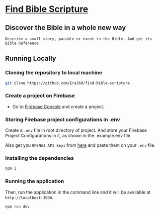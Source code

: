 # [Find Bible Scripture](https://find-bible-scripture.netlify.app/)

## Discover the Bible in a whole new way

`Describe a small story, parable or event in the Bible. And get its Bible Reference`

## Running Locally

### Cloning the repository to local machine

```bash
git clone https://github.com/Era360/find-bible-scripture
```

### Create a project on Firebase

- Go to [Firebase Console](https://console.firebase.google.com/) and create a project.

### Storing Firebase project configurations in .env

Create a `.env` file in root directory of project. And store your Firebase Project Configurations in it, as shown in the .example.env file.

Also get you `OPENAI API keys` from [here](https://platform.openai.com/account/api-keys) and paste them on your `.env` file.

### Installing the dependencies

```bash
npm i
```

### Running the application

Then, run the application in the command line and it will be available at `http://localhost:3000`.

```bash
npm run dev
```
